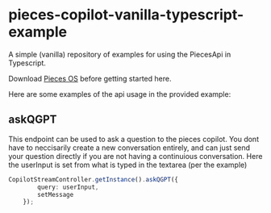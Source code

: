 # pieces-copilot-vanilla-typescript-example

A simple (vanilla) repository of examples for using the PiecesApi in Typescript.

Download [Pieces OS](https://docs.pieces.app/installation-getting-started/what-am-i-installing) before getting started here.

Here are some examples of the api usage in the provided example:

## askQGPT

This endpoint can be used to ask a question to the pieces copilot. You dont have to neccisarily create a new conversation entirely, and can just send your question directly if you are not having a continuious conversation. Here the userInput is set from what is typed in the textarea (per the example)

```ts
CopilotStreamController.getInstance().askQGPT({
        query: userInput,
        setMessage
    });
```

